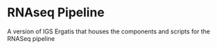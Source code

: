 # RNAseq Pipeline
A version of IGS Ergatis that houses the components and scripts for the RNASeq pipeline

